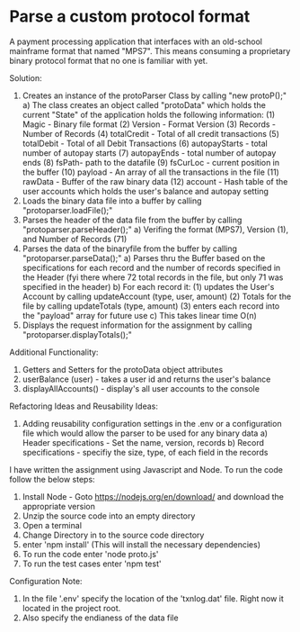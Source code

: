 # Parse a custom protocol format

A payment processing application that interfaces with an old-school mainframe format that named "MPS7".
This means consuming a proprietary binary protocol format that no one is familiar with yet.

Solution:
1) Creates an instance of the protoParser Class by calling "new protoP(<PATH TO THE DATA FILE>);"
   a) The class creates an object called "protoData" which holds the current "State" of the application holds the following information:
      (1) Magic - Binary file format
      (2) Version - Format Version
      (3) Records - Number of Records
      (4) totalCredit - Total of all credit transactions
      (5) totalDebit - Total of all Debit Transactions
      (6) autopayStarts - total number of autopay starts
      (7) autopayEnds - total number of autopay ends
      (8) fsPath- path to the datafile
      (9) fsCurLoc - current position in the buffer
      (10) payload - An array of all the transactions in the file
      (11) rawData - Buffer of the raw binary data
      (12) account - Hash table of the user accounts which holds the user's balance and autopay setting
2) Loads the binary data file into a buffer by calling "protoparser.loadFile();"
3) Parses the header of the data file from the buffer by calling "protoparser.parseHeader();"
   a) Verifing the format (MPS7), Version (1), and Number of Records (71)
4) Parses the data of the binaryfile from the buffer by calling "protoparser.parseData();"
   a) Parses thru the Buffer based on the specifications for each record and the number of records specified in the Header (fyi there where 72 total records in the file, but only 71 was specified in the header)
   b) For each record it:
      (1)  updates the User's Account by calling updateAccount (type, user, amount)
      (2)  Totals for the file by calling updateTotals (type, amount)
      (3)  enters each record into the "payload" array for future use
   c) This takes linear time O(n)
5) Displays the request information for the assignment by calling "protoparser.displayTotals();"

Additional Functionality:
1) Getters and Setters for the protoData object attributes
2) userBalance (user) - takes a user id and returns the user's balance
3) displayAllAccounts() - display's all user accounts to the console

Refactoring Ideas and Reusability Ideas:
1) Adding reusability configuration settings in the .env or a configuration file which would allow the parser to be used for any binary data
   a) Header specifications - Set the name, version, records
   b) Record specifications - specifiy the size, type, of each field in the records



I have written the assignment using Javascript and Node.  To run the code follow the below steps:
1) Install Node - Goto https://nodejs.org/en/download/ and download the appropriate version
2) Unzip the source code into an empty directory
3) Open a terminal
4) Change Directory in to the source code directory
5) enter 'npm install' (This will install the necessary dependencies)
6) To run the code enter 'node proto.js'
7) To run the test cases enter 'npm test'

Configuration Note:
1) In the file '.env' specify the location of the 'txnlog.dat' file.  Right now it located in the project root.
2) Also specify the endianess of the data file
